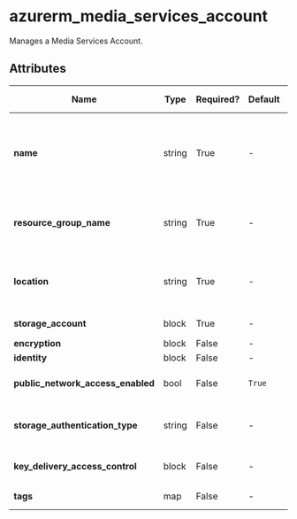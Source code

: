 # azurerm_media_services_account

Manages a Media Services Account.

## Attributes

| Name | Type | Required? | Default  | possible values | Description |
| ---- | ---- | --------- | -------- | ----------- | ----------- |
| **name** | string | True | -  |  -  | Specifies the name of the Media Services Account. Only lowercase Alphanumeric characters allowed. Changing this forces a new resource to be created. | 
| **resource_group_name** | string | True | -  |  -  | The name of the resource group in which to create the Media Services Account. Changing this forces a new resource to be created. | 
| **location** | string | True | -  |  -  | Specifies the supported Azure location where the resource exists. Changing this forces a new resource to be created. | 
| **storage_account** | block | True | -  |  -  | One or more `storage_account` blocks. | 
| **encryption** | block | False | -  |  -  | An `encryption` block. | 
| **identity** | block | False | -  |  -  | An `identity` block. | 
| **public_network_access_enabled** | bool | False | `True`  |  -  | Whether public network access is allowed for this server. Defaults to `true`. | 
| **storage_authentication_type** | string | False | -  |  -  | Specifies the storage authentication type. Possible value is `ManagedIdentity` or `System`. | 
| **key_delivery_access_control** | block | False | -  |  -  | A `key_delivery_access_control` block. | 
| **tags** | map | False | -  |  -  | A mapping of tags assigned to the resource. | 

